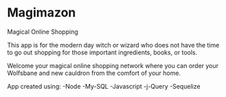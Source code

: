 # Magimazon
Magical Online Shopping

This app is for the modern day witch or wizard who does not have the time to go out shopping for those important ingredients, books, or tools.

Welcome your magical online shopping network where you can order your Wolfsbane and new cauldron from the comfort of your home.

App created using:
-Node
-My-SQL
-Javascript
-j-Query
-Sequelize
